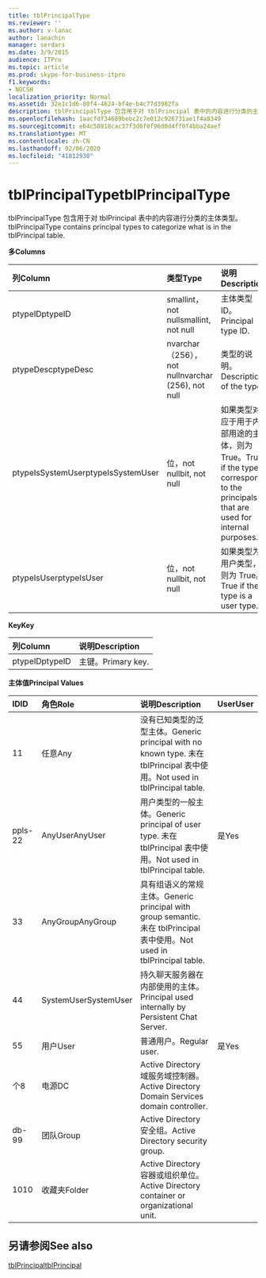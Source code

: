 ```yaml
---
title: tblPrincipalType
ms.reviewer: ''
ms.author: v-lanac
author: lanachin
manager: serdars
ms.date: 3/9/2015
audience: ITPro
ms.topic: article
ms.prod: skype-for-business-itpro
f1.keywords:
- NOCSH
localization_priority: Normal
ms.assetid: 32e1c1d6-80f4-4624-bf4e-b4c77d3982fa
description: tblPrincipalType 包含用于对 tblPrincipal 表中的内容进行分类的主体类型。
ms.openlocfilehash: 1aacfdf34689bebc2c7e012c926731ae1f4a8349
ms.sourcegitcommit: e64c50818cac37f3d6f0f96d0d4ff0f4bba24aef
ms.translationtype: MT
ms.contentlocale: zh-CN
ms.lasthandoff: 02/06/2020
ms.locfileid: "41812930"
---
```

# <a name="tblprincipaltype"></a><span data-ttu-id="0f675-103">tblPrincipalType</span><span class="sxs-lookup"><span data-stu-id="0f675-103">tblPrincipalType</span></span>
 
<span data-ttu-id="0f675-104">tblPrincipalType 包含用于对 tblPrincipal 表中的内容进行分类的主体类型。</span><span class="sxs-lookup"><span data-stu-id="0f675-104">tblPrincipalType contains principal types to categorize what is in the tblPrincipal table.</span></span>
  
<span data-ttu-id="0f675-105">**多**</span><span class="sxs-lookup"><span data-stu-id="0f675-105">**Columns**</span></span>

|<span data-ttu-id="0f675-106">**列**</span><span class="sxs-lookup"><span data-stu-id="0f675-106">**Column**</span></span>|<span data-ttu-id="0f675-107">**类型**</span><span class="sxs-lookup"><span data-stu-id="0f675-107">**Type**</span></span>|<span data-ttu-id="0f675-108">**说明**</span><span class="sxs-lookup"><span data-stu-id="0f675-108">**Description**</span></span>|
|:-----|:-----|:-----|
|<span data-ttu-id="0f675-109">ptypeID</span><span class="sxs-lookup"><span data-stu-id="0f675-109">ptypeID</span></span>  <br/> |<span data-ttu-id="0f675-110">smallint，not null</span><span class="sxs-lookup"><span data-stu-id="0f675-110">smallint, not null</span></span>  <br/> |<span data-ttu-id="0f675-111">主体类型 ID。</span><span class="sxs-lookup"><span data-stu-id="0f675-111">Principal type ID.</span></span>  <br/> |
|<span data-ttu-id="0f675-112">ptypeDesc</span><span class="sxs-lookup"><span data-stu-id="0f675-112">ptypeDesc</span></span>  <br/> |<span data-ttu-id="0f675-113">nvarchar （256），not null</span><span class="sxs-lookup"><span data-stu-id="0f675-113">nvarchar (256), not null</span></span>  <br/> |<span data-ttu-id="0f675-114">类型的说明。</span><span class="sxs-lookup"><span data-stu-id="0f675-114">Description of the type.</span></span>  <br/> |
|<span data-ttu-id="0f675-115">ptypeIsSystemUser</span><span class="sxs-lookup"><span data-stu-id="0f675-115">ptypeIsSystemUser</span></span>  <br/> |<span data-ttu-id="0f675-116">位，not null</span><span class="sxs-lookup"><span data-stu-id="0f675-116">bit, not null</span></span>  <br/> |<span data-ttu-id="0f675-117">如果类型对应于用于内部用途的主体，则为 True。</span><span class="sxs-lookup"><span data-stu-id="0f675-117">True if the type corresponds to the principals that are used for internal purposes.</span></span>  <br/> |
|<span data-ttu-id="0f675-118">ptypeIsUser</span><span class="sxs-lookup"><span data-stu-id="0f675-118">ptypeIsUser</span></span>  <br/> |<span data-ttu-id="0f675-119">位，not null</span><span class="sxs-lookup"><span data-stu-id="0f675-119">bit, not null</span></span>  <br/> |<span data-ttu-id="0f675-120">如果类型为用户类型，则为 True。</span><span class="sxs-lookup"><span data-stu-id="0f675-120">True if the type is a user type.</span></span>  <br/> |
   
<span data-ttu-id="0f675-121">**Key**</span><span class="sxs-lookup"><span data-stu-id="0f675-121">**Key**</span></span>

|<span data-ttu-id="0f675-122">**列**</span><span class="sxs-lookup"><span data-stu-id="0f675-122">**Column**</span></span>|<span data-ttu-id="0f675-123">**说明**</span><span class="sxs-lookup"><span data-stu-id="0f675-123">**Description**</span></span>|
|:-----|:-----|
|<span data-ttu-id="0f675-124">ptypeID</span><span class="sxs-lookup"><span data-stu-id="0f675-124">ptypeID</span></span>  <br/> |<span data-ttu-id="0f675-125">主键。</span><span class="sxs-lookup"><span data-stu-id="0f675-125">Primary key.</span></span>  <br/> |
   
<span data-ttu-id="0f675-126">**主体值**</span><span class="sxs-lookup"><span data-stu-id="0f675-126">**Principal Values**</span></span>

|<span data-ttu-id="0f675-127">**ID**</span><span class="sxs-lookup"><span data-stu-id="0f675-127">**ID**</span></span>|<span data-ttu-id="0f675-128">**角色**</span><span class="sxs-lookup"><span data-stu-id="0f675-128">**Role**</span></span>|<span data-ttu-id="0f675-129">**说明**</span><span class="sxs-lookup"><span data-stu-id="0f675-129">**Description**</span></span>|<span data-ttu-id="0f675-130">**User**</span><span class="sxs-lookup"><span data-stu-id="0f675-130">**User**</span></span>|
|:-----|:-----|:-----|:-----|
|<span data-ttu-id="0f675-131">1</span><span class="sxs-lookup"><span data-stu-id="0f675-131">1</span></span>  <br/> |<span data-ttu-id="0f675-132">任意</span><span class="sxs-lookup"><span data-stu-id="0f675-132">Any</span></span>  <br/> |<span data-ttu-id="0f675-133">没有已知类型的泛型主体。</span><span class="sxs-lookup"><span data-stu-id="0f675-133">Generic principal with no known type.</span></span> <span data-ttu-id="0f675-134">未在 tblPrincipal 表中使用。</span><span class="sxs-lookup"><span data-stu-id="0f675-134">Not used in tblPrincipal table.</span></span>  <br/> ||
|<span data-ttu-id="0f675-135">ppls-2</span><span class="sxs-lookup"><span data-stu-id="0f675-135">2</span></span>  <br/> |<span data-ttu-id="0f675-136">AnyUser</span><span class="sxs-lookup"><span data-stu-id="0f675-136">AnyUser</span></span>  <br/> |<span data-ttu-id="0f675-137">用户类型的一般主体。</span><span class="sxs-lookup"><span data-stu-id="0f675-137">Generic principal of user type.</span></span> <span data-ttu-id="0f675-138">未在 tblPrincipal 表中使用。</span><span class="sxs-lookup"><span data-stu-id="0f675-138">Not used in tblPrincipal table.</span></span>  <br/> |<span data-ttu-id="0f675-139">是</span><span class="sxs-lookup"><span data-stu-id="0f675-139">Yes</span></span>  <br/> |
|<span data-ttu-id="0f675-140">3</span><span class="sxs-lookup"><span data-stu-id="0f675-140">3</span></span>  <br/> |<span data-ttu-id="0f675-141">AnyGroup</span><span class="sxs-lookup"><span data-stu-id="0f675-141">AnyGroup</span></span>  <br/> |<span data-ttu-id="0f675-142">具有组语义的常规主体。</span><span class="sxs-lookup"><span data-stu-id="0f675-142">Generic principal with group semantic.</span></span> <span data-ttu-id="0f675-143">未在 tblPrincipal 表中使用。</span><span class="sxs-lookup"><span data-stu-id="0f675-143">Not used in tblPrincipal table.</span></span>  <br/> ||
|<span data-ttu-id="0f675-144">4</span><span class="sxs-lookup"><span data-stu-id="0f675-144">4</span></span>  <br/> |<span data-ttu-id="0f675-145">SystemUser</span><span class="sxs-lookup"><span data-stu-id="0f675-145">SystemUser</span></span>  <br/> |<span data-ttu-id="0f675-146">持久聊天服务器在内部使用的主体。</span><span class="sxs-lookup"><span data-stu-id="0f675-146">Principal used internally by Persistent Chat Server.</span></span>  <br/> ||
|<span data-ttu-id="0f675-147">5</span><span class="sxs-lookup"><span data-stu-id="0f675-147">5</span></span>  <br/> |<span data-ttu-id="0f675-148">用户</span><span class="sxs-lookup"><span data-stu-id="0f675-148">User</span></span>  <br/> |<span data-ttu-id="0f675-149">普通用户。</span><span class="sxs-lookup"><span data-stu-id="0f675-149">Regular user.</span></span>  <br/> |<span data-ttu-id="0f675-150">是</span><span class="sxs-lookup"><span data-stu-id="0f675-150">Yes</span></span>  <br/> |
|<span data-ttu-id="0f675-151">个</span><span class="sxs-lookup"><span data-stu-id="0f675-151">8</span></span>  <br/> |<span data-ttu-id="0f675-152">电源</span><span class="sxs-lookup"><span data-stu-id="0f675-152">DC</span></span>  <br/> |<span data-ttu-id="0f675-153">Active Directory 域服务域控制器。</span><span class="sxs-lookup"><span data-stu-id="0f675-153">Active Directory Domain Services domain controller.</span></span>  <br/> ||
|<span data-ttu-id="0f675-154">db-9</span><span class="sxs-lookup"><span data-stu-id="0f675-154">9</span></span>  <br/> |<span data-ttu-id="0f675-155">团队</span><span class="sxs-lookup"><span data-stu-id="0f675-155">Group</span></span>  <br/> |<span data-ttu-id="0f675-156">Active Directory 安全组。</span><span class="sxs-lookup"><span data-stu-id="0f675-156">Active Directory security group.</span></span>  <br/> ||
|<span data-ttu-id="0f675-157">10</span><span class="sxs-lookup"><span data-stu-id="0f675-157">10</span></span>  <br/> |<span data-ttu-id="0f675-158">收藏夹</span><span class="sxs-lookup"><span data-stu-id="0f675-158">Folder</span></span>  <br/> |<span data-ttu-id="0f675-159">Active Directory 容器或组织单位。</span><span class="sxs-lookup"><span data-stu-id="0f675-159">Active Directory container or organizational unit.</span></span>  <br/> ||
   
## <a name="see-also"></a><span data-ttu-id="0f675-160">另请参阅</span><span class="sxs-lookup"><span data-stu-id="0f675-160">See also</span></span>

[<span data-ttu-id="0f675-161">tblPrincipal</span><span class="sxs-lookup"><span data-stu-id="0f675-161">tblPrincipal</span></span>](tblprincipal.md)
